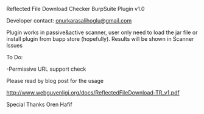 Reflected File Download Checker BurpSuite Plugin v1.0

Developer contact: onurkarasalihoglu@gmail.com

Plugin works in passive&active scanner, user only need to load the jar file or install plugin from bapp store (hopefully).
Results will be shown in Scanner Issues

To Do: 

-Permissive URL support check

Please read by blog post for the usage

http://www.webguvenligi.org/docs/ReflectedFileDownload-TR_v1.pdf

Special Thanks
Oren Hafif
